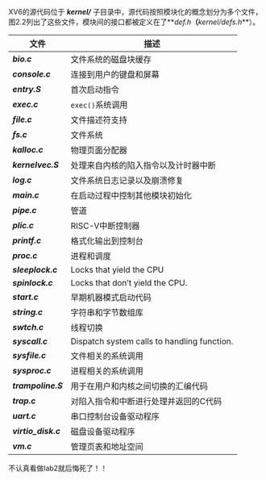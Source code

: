 XV6的源代码位于 **_kernel/_** 子目录中，源代码按照模块化的概念划分为多个文件，图2.2列出了这些文件，模块间的接口都被定义在了**_def.h_**（**_kernel/defs.h_**）。

| **文件**              | **描述**                                      |
| ------------------- | ------------------------------------------- |
| **_bio.c_**         | 文件系统的磁盘块缓存                                  |
| **_console.c_**     | 连接到用户的键盘和屏幕                                 |
| **_entry.S_**       | 首次启动指令                                      |
| **_exec.c_**        | `exec()`系统调用                                |
| **_file.c_**        | 文件描述符支持                                     |
| **_fs.c_**          | 文件系统                                        |
| **_kalloc.c_**      | 物理页面分配器                                     |
| **_kernelvec.S_**   | 处理来自内核的陷入指令以及计时器中断                          |
| **_log.c_**         | 文件系统日志记录以及崩溃修复                              |
| **_main.c_**        | 在启动过程中控制其他模块初始化                             |
| **_pipe.c_**        | 管道                                          |
| **_plic.c_**        | RISC-V中断控制器                                 |
| **_printf.c_**      | 格式化输出到控制台                                   |
| **_proc.c_**        | 进程和调度                                       |
| **_sleeplock.c_**   | Locks that yield the CPU                    |
| **_spinlock.c_**    | Locks that don’t yield the CPU.             |
| **_start.c_**       | 早期机器模式启动代码                                  |
| **_string.c_**      | 字符串和字节数组库                                   |
| **_swtch.c_**       | 线程切换                                        |
| **_syscall.c_**     | Dispatch system calls to handling function. |
| **_sysfile.c_**     | 文件相关的系统调用                                   |
| **_sysproc.c_**     | 进程相关的系统调用                                   |
| **_trampoline.S_**  | 用于在用户和内核之间切换的汇编代码                           |
| **_trap.c_**        | 对陷入指令和中断进行处理并返回的C代码                         |
| **_uart.c_**        | 串口控制台设备驱动程序                                 |
| **_virtio_disk.c_** | 磁盘设备驱动程序                                    |
| **_vm.c_**          | 管理页表和地址空间                                   |
不认真看做lab2就后悔死了！！